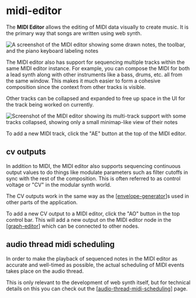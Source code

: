 # midi-editor

The **MIDI Editor** allows the editing of MIDI data visually to create music.  It is the primary way that songs are written using web synth.

![A screenshot of the MIDI editor showing some drawn notes, the toolbar, and the piano keyboard labeling notes](https://i.ameo.link/8wy.png)

The MIDI editor also has support for sequencing multiple tracks within the same MIDI editor instance.  For example, you can compose the MIDI for both a lead synth along with other instruments like a bass, drums, etc. all from the same window.  This makes it much easier to form a cohesive composition since the context from other tracks is visible.

Other tracks can be collapsed and expanded to free up space in the UI for the track being worked on currently.

![Screenshot of the MIDI editor showing its multi-track support with some tracks collapsed, showing only a small minimap-like view of their notes](https://i.ameo.link/bsh.png)

To add a new MIDI track, click the "AE" button at the top of the MIDI editor.

## cv outputs

In addition to MIDI, the MIDI editor also supports sequencing continuous output values to do things like modulate parameters such as filter cutoffs in sync with the rest of the composition.  This is often referred to as control voltage or "CV" in the modular synth world.

The CV outputs work in the same way as the [[envelope-generator]]s used in other parts of the application.

To add a new CV output to a MIDI editor, click the "AO" button in the top control bar.  This will add a new output on the MIDI editor node in the [[graph-editor]] which can be connected to other nodes.

## audio thread midi scheduling

In order to make the playback of sequenced notes in the MIDI editor as accurate and well-timed as possible, the actual scheduling of MIDI events takes place on the audio thread.

This is only relevant to the development of web synth itself, but for technical details on this you can check out the [[audio-thread-midi-scheduling]] page.


[//begin]: # "Autogenerated link references for markdown compatibility"
[envelope-generator]: envelope-generator "envelope generator"
[graph-editor]: graph-editor "graph editor"
[audio-thread-midi-scheduling]: audio-thread-midi-scheduling "audio-thread-midi-scheduling"
[//end]: # "Autogenerated link references"
